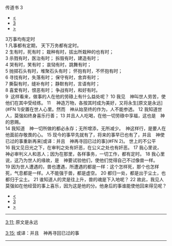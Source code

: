 ﻿





 传道书 3




* [<](bible/ECC02.md)
* [3](bible/ECC.md)
* [>](bible/ECC04.md)



 
3万事均有定时  
1 凡事都有定期， 天下万务都有定时。  
2 生有时，死有时； 栽种有时，拔出所栽种的也有时；  
3 杀戮有时，医治有时； 拆毁有时，建造有时；  
4 哭有时，笑有时； 哀恸有时，跳舞有时；  
5 抛掷石头有时，堆聚石头有时； 怀抱有时，不怀抱有时；  
6 寻找有时，失落有时； 保守有时，舍弃有时；  
7 撕裂有时，缝补有时； 静默有时，言语有时；  
8 喜爱有时，恨恶有时； 争战有时，和好有时。  
9  这样看来，做事的人在他的劳碌上有什么益处呢？ 
10 我见　神叫世人劳苦，使他们在其中受经练。 
11 　神造万物，各按其时成为美好，又将永生[原文是永远](#FN
1)安置在世人心里。然而　神从始至终的作为，人不能参透。 
12 我知道世人，莫强如终身喜乐行善； 
13 并且人人吃喝，在他一切劳碌中享福，这也是　神的恩赐。  
14 我知道　神一切所做的都必永存；无所增添，无所减少。　神这样行，是要人在他面前存敬畏的心。 
15 现今的事早先就有了，将来的事早已也有了，并且　神使已过的事重新再来[或译：并且　神再寻回已过的事](#FN
2)。 世上的不公平  
16 我又见日光之下，在审判之处有奸恶，在公义之处也有奸恶。 
17 我心里说，　神必审判义人和恶人；因为在那里，各样事务，一切工作，都有定时。 
18 我心里说，这乃为世人的缘故，是　神要试验他们，使他们觉得自己不过像兽一样。 
19 因为世人遭遇的，兽也遭遇，所遭遇的都是一样：这个怎样死，那个也怎样死，气息都是一样。人不能强于兽，都是虚空。 
20 都归一处，都是出于尘土，也都归于尘土。 
21 谁知道人的灵是往上升，兽的魂是下入地呢？ 
22 故此，我见人莫强如在他经营的事上喜乐，因为这是他的分。他身后的事谁能使他回来得见呢？ 
* [<](bible/ECC02.md)
* [3](bible/ECC.md)
* [>](bible/ECC04.md)





---


[3:11:](#V11)
原文是永远


[3:15:](#V15)
或译：并且　神再寻回已过的事




---









